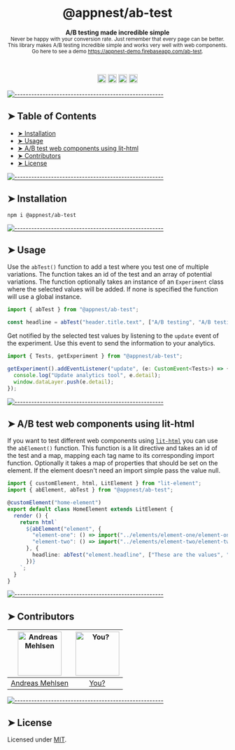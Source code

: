 <h1 align="center">@appnest/ab-test</h1>
<p align="center">
  <b>A/B testing made incredible simple</b></br>
  <sub>Never be happy with your conversion rate. Just remember that every page can be better. This library makes A/B testing incredible simple and works very well with web components. Go here to see a demo <a href="https://appnest-demo.firebaseapp.com/ab-test">https://appnest-demo.firebaseapp.com/ab-test</a>.<sub>
</p>

<br />

<p align="center">
		<a href="https://npmcharts.com/compare/@appnest/ab-test?minimal=true"><img alt="Downloads per month" src="https://img.shields.io/npm/dm/@appnest/ab-test.svg" height="20"/></a>
<a href="https://www.npmjs.com/package/@appnest/ab-test"><img alt="NPM Version" src="https://img.shields.io/npm/v/@appnest/ab-test.svg" height="20"/></a>
<a href="https://david-dm.org/andreasbm/ab-test"><img alt="Dependencies" src="https://img.shields.io/david/andreasbm/ab-test.svg" height="20"/></a>
<a href="https://github.com/andreasbm/ab-test/graphs/contributors"><img alt="Contributors" src="https://img.shields.io/github/contributors/andreasbm/ab-test.svg" height="20"/></a>
	</p>


[![-----------------------------------------------------](https://raw.githubusercontent.com/andreasbm/readme/master/assets/lines/colored.png)](#table-of-contents)

## ➤ Table of Contents

* [➤ Installation](#-installation)
* [➤ Usage](#-usage)
* [➤ A/B test web components using lit-html](#-ab-test-web-components-using-lit-html)
* [➤ Contributors](#-contributors)
* [➤ License](#-license)


[![-----------------------------------------------------](https://raw.githubusercontent.com/andreasbm/readme/master/assets/lines/colored.png)](#installation)

## ➤ Installation

```node
npm i @appnest/ab-test
```


[![-----------------------------------------------------](https://raw.githubusercontent.com/andreasbm/readme/master/assets/lines/colored.png)](#usage)

## ➤ Usage

Use the `abTest()` function to add a test where you test one of multiple variations. The function takes an id of the test and an array of potential variations. The function optionally takes an instance of an `Experiment` class where the selected values will be added. If none is specified the function will use a global instance.

```typescript
import { abTest } from "@appnest/ab-test";

const headline = abTest("header.title.text", ["A/B testing", "A/B testing made simple", "Everyone should A/B test"]);
```

Get notified by the selected test values by listening to the `update` event of the experiment. Use this event to send the information to your analytics.

```typescript
import { Tests, getExperiment } from "@appnest/ab-test";

getExperiment().addEventListener("update", (e: CustomEvent<Tests>) => {
  console.log("Update analytics tool", e.detail);
  window.dataLayer.push(e.detail);
});
```


[![-----------------------------------------------------](https://raw.githubusercontent.com/andreasbm/readme/master/assets/lines/colored.png)](#ab-test-web-components-using-lit-html)

## ➤ A/B test web components using lit-html

If you want to test different web components using [`lit-html`](https://github.com/Polymer/lit-html) you can use the `abElement()` function. This function is a lit directive and takes an id of the test and a map, mapping each tag name to its corresponding import function. Optionally it takes a map of properties that should be set on the element. If the element doesn't need an import simple pass the value null.

```typescript
import { customElement, html, LitElement } from "lit-element";
import { abElement, abTest } from "@appnest/ab-test";

@customElement("home-element")
export default class HomeElement extends LitElement {
  render () {
    return html`
      ${abElement("element", {
        "element-one": () => import("../elements/element-one/element-one"),
        "element-two": () => import("../elements/element-two/element-two")
      }, {
        headline: abTest("element.headline", ["These are the values", "Check out the values below"])
      })}
    `;
  }
}
```


[![-----------------------------------------------------](https://raw.githubusercontent.com/andreasbm/readme/master/assets/lines/colored.png)](#contributors)

## ➤ Contributors
	

| [<img alt="Andreas Mehlsen" src="https://avatars1.githubusercontent.com/u/6267397?s=460&v=4" width="100">](https://twitter.com/andreasmehlsen) | [<img alt="You?" src="https://joeschmoe.io/api/v1/random" width="100">](https://github.com/andreasbm/web-router/blob/master/CONTRIBUTING.md) |
|:--------------------------------------------------:|:--------------------------------------------------:|
| [Andreas Mehlsen](https://twitter.com/andreasmehlsen) | [You?](https://github.com/andreasbm/web-router/blob/master/CONTRIBUTING.md) |


[![-----------------------------------------------------](https://raw.githubusercontent.com/andreasbm/readme/master/assets/lines/colored.png)](#license)

## ➤ License
	
Licensed under [MIT](https://opensource.org/licenses/MIT).
